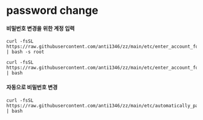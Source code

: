 # password change

#### 비밀번호 변경을 위한 계정 입력 
```
curl -fsSL https://raw.githubusercontent.com/anti1346/zz/main/etc/enter_account_for_password_change.sh | bash -s root
```
```
curl -fsSL https://raw.githubusercontent.com/anti1346/zz/main/etc/enter_account_for_password_change.sh | bash
```

#### 자동으로 비밀번호 변경
```
curl -fsSL https://raw.githubusercontent.com/anti1346/zz/main/etc/automatically_password_change.sh | bash
```

